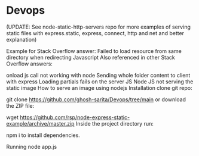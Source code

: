 # Devops

(UPDATE: See node-static-http-servers repo for more examples of serving static files with express.static, express, connect, http and net and better explanation)

Example for Stack Overflow answer:
Failed to load resource from same directory when redirecting Javascript
Also referenced in other Stack Overflow answers:

onload js call not working with node
Sending whole folder content to client with express
Loading partials fails on the server JS
Node JS not serving the static image
How to serve an image using nodejs
Installation
clone git repo:

git clone https://github.com/ghosh-sarita/Devops/tree/main
or download the ZIP file:

wget https://github.com/rsp/node-express-static-example/archive/master.zip
Inside the project directory run:

npm i
to install dependencies.

Running
node app.js
